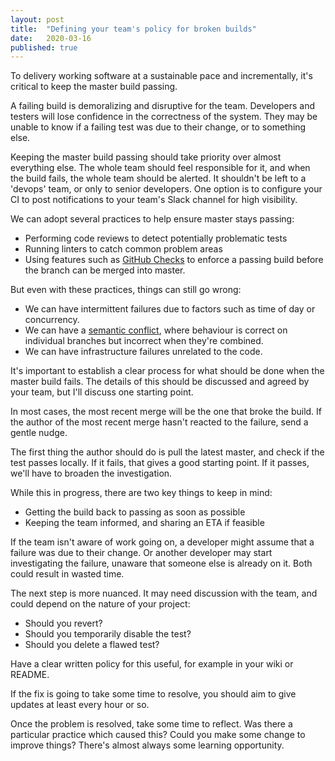 ```yaml
---
layout: post
title:  "Defining your team's policy for broken builds"
date:   2020-03-16
published: true
---
```

To delivery working software at a sustainable pace and incrementally, it's critical to keep the master build passing.

A failing build is demoralizing and disruptive for the team.
Developers and testers will lose confidence in the correctness of the system.
They may be unable to know if a failing test was due to their change, or to something else.

Keeping the master build passing should take priority over almost everything else.
The whole team should feel responsible for it, and when the build fails, the whole team should be alerted.
It shouldn't be left to a 'devops' team, or only to senior developers.
One option is to configure your CI to post notifications to your team's Slack channel for high visibility.

We can adopt several practices to help ensure master stays passing:

- Performing code reviews to detect potentially problematic tests
- Running linters to catch common problem areas
- Using features such as [GitHub Checks] to enforce a passing build before the branch can be merged into master.

[GitHub Checks]: https://developer.github.com/v3/checks/

But even with these practices, things can still go wrong:

- We can have intermittent failures due to factors such as time of day or concurrency.
- We can have a [semantic conflict], where behaviour is correct on individual branches but incorrect when they're combined.
- We can have infrastructure failures unrelated to the code.

[semantic conflict]: https://www.martinfowler.com/bliki/SemanticConflict.html

It's important to establish a clear process for what should be done when the master build fails.
The details of this should be discussed and agreed by your team, but I'll discuss one starting point.

In most cases, the most recent merge will be the one that broke the build.
If the author of the most recent merge hasn't reacted to the failure, send a gentle nudge.

The first thing the author should do is pull the latest master, and check if the test passes locally.
If it fails, that gives a good starting point. If it passes, we'll have to broaden the investigation.

While this in progress, there are two key things to keep in mind:

- Getting the build back to passing as soon as possible
- Keeping the team informed, and sharing an ETA if feasible

If the team isn't aware of work going on, a developer might assume that a failure was due to their change.
Or another developer may start investigating the failure, unaware that someone else is already on it.
Both could result in wasted time.

The next step is more nuanced. It may need discussion with the team, and could depend on the nature of your project:

- Should you revert?
- Should you temporarily disable the test?
- Should you delete a flawed test?

Have a clear written policy for this useful, for example in your wiki or README.

If the fix is going to take some time to resolve, you should aim to give updates at least every hour or so.

Once the problem is resolved, take some time to reflect.
Was there a particular practice which caused this? Could you make some change to improve things?
There's almost always some learning opportunity.
